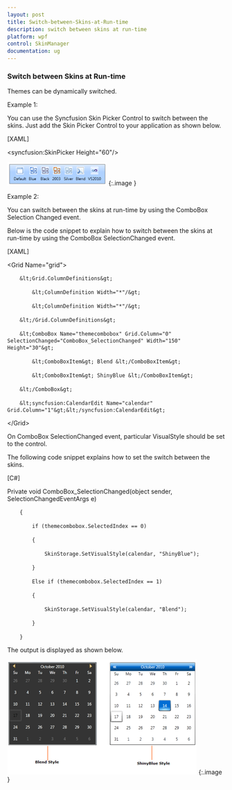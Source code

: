 ```yaml
---
layout: post
title: Switch-between-Skins-at-Run-time
description: switch between skins at run-time
platform: wpf
control: SkinManager
documentation: ug
---
```


### Switch between Skins at Run-time

Themes can be dynamically switched.

Example 1:

You can use the Syncfusion Skin Picker Control to switch between the skins. Just add the Skin Picker Control to your application as shown below.



[XAML]

&lt;syncfusion:SkinPicker Height="60"/&gt;





![](Switch-between-Skins-at-Run-time_images/Switch-between-Skins-at-Run-time_img1.png)
{:.image }




Example 2:

You can switch between the skins at run-time by using the ComboBox Selection Changed event. 

Below is the code snippet to explain how to switch between the skins at run-time by using the ComboBox SelectionChanged event.



[XAML]

&lt;Grid Name="grid"&gt;        

        &lt;Grid.ColumnDefinitions&gt;

            &lt;ColumnDefinition Width="*"/&gt;

            &lt;ColumnDefinition Width="*"/&gt;

        &lt;/Grid.ColumnDefinitions&gt;

        &lt;ComboBox Name="themecombobox" Grid.Column="0" SelectionChanged="ComboBox_SelectionChanged" Width="150" Height="30"&gt;

            &lt;ComboBoxItem&gt; Blend &lt;/ComboBoxItem&gt;

            &lt;ComboBoxItem&gt; ShinyBlue &lt;/ComboBoxItem&gt;

        &lt;/ComboBox&gt;

        &lt;syncfusion:CalendarEdit Name="calendar" Grid.Column="1"&gt;&lt;/syncfusion:CalendarEdit&gt;        

&lt;/Grid&gt;





On ComboBox SelectionChanged event, particular VisualStyle should be set to the control. 

The following code snippet explains how to set the switch between the skins.



[C#]



Private void ComboBox_SelectionChanged(object sender, SelectionChangedEventArgs e)

        {

            if (themecombobox.SelectedIndex == 0)

            {

                SkinStorage.SetVisualStyle(calendar, "ShinyBlue");

            }

            Else if (themecombobox.SelectedIndex == 1)

            {

                SkinStorage.SetVisualStyle(calendar, "Blend");

            }

        }





The output is displayed as shown below.



![](Switch-between-Skins-at-Run-time_images/Switch-between-Skins-at-Run-time_img2.png)
{:.image }


